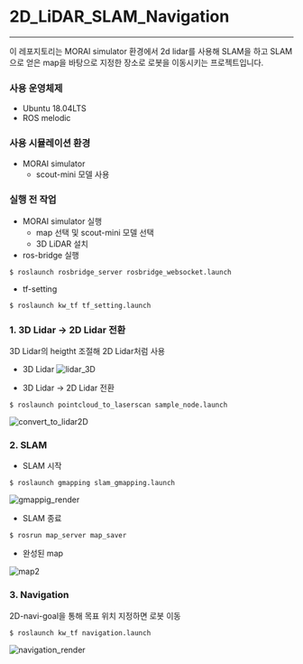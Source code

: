# 2D_LiDAR_SLAM_Navigation
---
이 레포지토리는 MORAI simulator 환경에서 2d lidar를 사용해 SLAM을 하고 SLAM으로 얻은 map을 바탕으로 지정한 장소로 로봇을 이동시키는 프로젝트입니다.<br>

### 사용 운영체제
- Ubuntu 18.04LTS
- ROS melodic

### 사용 시뮬레이션 환경
- MORAI simulator
    - scout-mini 모델 사용

### 실행 전 작업
- MORAI simulator 실행
    - map 선택 및 scout-mini 모델 선택
    - 3D LiDAR 설치
- ros-bridge 실행
```
$ roslaunch rosbridge_server rosbridge_websocket.launch
```
- tf-setting
```
$ roslaunch kw_tf tf_setting.launch
```

### 1. 3D Lidar -> 2D Lidar 전환
3D Lidar의 heigtht 조절해 2D Lidar처럼 사용
- 3D Lidar
![lidar_3D](https://github.com/Choi0914/SLAM_Navigation/assets/121415776/c5679427-c3a8-4b47-820a-c8309d739370)

- 3D Lidar -> 2D Lidar 전환
```
$ roslaunch pointcloud_to_laserscan sample_node.launch
```
![convert_to_lidar2D](https://github.com/Choi0914/SLAM_Navigation/assets/121415776/300b6db0-463b-49c2-8b9c-7ae61515a7f4)

### 2. SLAM
- SLAM 시작
```
$ roslaunch gmapping slam_gmapping.launch
```
![gmappig_render](https://github.com/Choi0914/SLAM_Navigation/assets/121415776/3192cb91-7cf9-4a82-b148-ba6610a11622)

- SLAM 종료
```
$ rosrun map_server map_saver
```
- 완성된 map

![map2](https://github.com/Choi0914/SLAM_Navigation/assets/121415776/e126e443-cfa8-4cdb-a810-4533f90c9ee7)



### 3. Navigation
2D-navi-goal을 통해 목표 위치 지정하면 로봇 이동
```
$ roslaunch kw_tf navigation.launch
```
![navigation_render](https://github.com/Choi0914/SLAM_Navigation/assets/121415776/8348bdd9-c86c-4bce-b84d-312c590fa00b)

